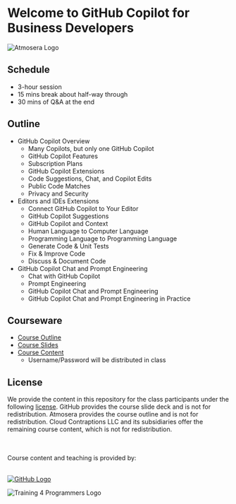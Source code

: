 # Welcome to GitHub Copilot for Business Developers

![Atmosera Logo](https://imagedelivery.net/VKawrzTPdVOU6XYN26Rvmg/0cb7d78c-9d1e-4c98-c6f4-4a12a979f100/public "Atmosera Logo")

## Schedule

- 3-hour session
- 15 mins break about half-way through
- 30 mins of Q&A at the end

## Outline

- GitHub Copilot Overview
  - Many Copilots, but only one GitHub Copilot
  - GitHub Copilot Features
  - Subscription Plans
  - GitHub Copilot Extensions
  - Code Suggestions, Chat, and Copilot Edits
  - Public Code Matches
  - Privacy and Security
- Editors and IDEs Extensions
  - Connect GitHub Copilot to Your Editor
  - GitHub Copilot Suggestions
  - GitHub Copilot and Context
  - Human Language to Computer Language
  - Programming Language to Programming Language
  - Generate Code & Unit Tests
  - Fix & Improve Code
  - Discuss & Document Code
- GitHub Copilot Chat and Prompt Engineering
  - Chat with GitHub Copilot
  - Prompt Engineering
  - GitHub Copilot Chat and Prompt Engineering
  - GitHub Copilot Chat and Prompt Engineering in Practice

## Courseware

* [Course Outline](GitHubCopilotDev_AtmoseraOutline.pdf)
* [Course Slides](GitHubCopilotDev_GitHubSlides.pdf)
* [Course Content](https://www.training-courseware.com/github-copilot-for-programmers/)
    - Username/Password will be distributed in class

## License

We provide the content in this repository for the class participants under the following [license](./LICENSE). GitHub provides the course slide deck and is not for redistribution. Atmosera provides the course outline and is not for redistribution. Cloud Contraptions LLC and its subsidiaries offer the remaining course content, which is not for redistribution.

<br><br>
Course content and teaching is provided by:
<br><br>

[![GitHub Logo](https://imagedelivery.net/VKawrzTPdVOU6XYN26Rvmg/99139afa-bed7-44aa-e8c0-6d3af356c600/h=50,sharpen=1)](http://www.github.com)

![Training 4 Programmers Logo](https://imagedelivery.net/VKawrzTPdVOU6XYN26Rvmg/1d56b364-4858-4cc6-84d5-89e14ce8e100/h=50,sharpen=1 "Training 4 Programmers Logo")